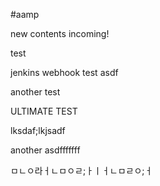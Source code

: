 #aamp

new contents incoming!

test

jenkins webhook test
asdf

another test


ULTIMATE TEST


lksdaf;lkjsadf


another asdfffffff

ㅁㄴㅇ라ㅓㄴㅁㅇㄹ;ㅏㅣㅓㄴㅁㄹㅇ;ㅓ

